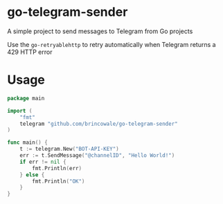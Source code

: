 # go-telegram-sender
A simple project to send messages to Telegram from Go projects

Use the `go-retryablehttp` to retry automatically when Telegram returns a 429 HTTP error

# Usage

```go
package main

import (
	"fmt"
	telegram "github.com/brincowale/go-telegram-sender"
)

func main() {
	t := telegram.New("BOT-API-KEY")
	err := t.SendMessage("@channelID", "Hello World!")
	if err != nil {
		fmt.Println(err)
	} else {
		fmt.Println("OK")
	}
}
```

